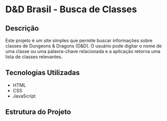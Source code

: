 # D&D Brasil - Busca de Classes

## Descrição
Este projeto é um site simples que permite buscar informações sobre classes de Dungeons & Dragons (D&D). O usuário pode digitar o nome de uma classe ou uma palavra-chave relacionada e a aplicação retorna uma lista de classes relevantes.

## Tecnologias Utilizadas
* HTML
* CSS
* JavaScript

## Estrutura do Projeto
